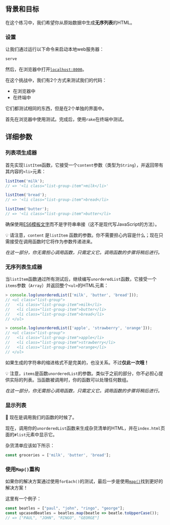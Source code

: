 ## 背景和目标

在这个练习中，我们希望你从原始数据中生成**无序列表**的HTML。

### 设置

让我们通过运行以下命令来启动本地web服务器：

```bash
serve
```

然后，在浏览器中打开[`localhost:8000`](http://localhost:8000)。

在这个挑战中，我们有2个方式来测试我们的代码：
- 在浏览器中
- 在终端中

它们都测试相同的东西，但是在2个单独的界面中。

首先在浏览器中使用测试。完成后，使用`rake`在终端中测试。

## 详细参数

### 列表项生成器

首先实现`listItem`函数，它接受一个`content`参数（类型为`String`），并返回带有其内容的`<li>`元素：

```js
listItem('milk');
// => '<li class="list-group-item">milk</li>'

listItem('bread');
// => '<li class="list-group-item">bread</li>

listItem('butter');
// => '<li class="list-group-item">butter</li>
```

确保使用[ES6模板文字](https://developer.mozilla.org/en-US/docs/Web/JavaScript/Reference/Template_literals)而不是字符串串接（这不是现代写JavaScript的方法）。

💡 请注意，`content` 是`listItem` 函数的参数。你不需要担心内容是什么；现在只需接受在调用函数时它将作为参数传递进来。

_在这一部分，你无需担心调用函数，只需定义它。调用函数的步骤将稍后进行。_

### 无序列表生成器

当`listItem`函数通过所有测试后，继续编写`unorderedList`函数，它接受一个`items`参数（`Array`）并返回整个`<ul>`的HTML元素：

```js
> console.log(unorderedList(['milk', 'butter', 'bread']));
// <ul class="list-group">
//   <li class="list-group-item">milk</li>
//   <li class="list-group-item">butter</li>
//   <li class="list-group-item">bread</li>
// </ul>

> console.log(unorderedList(['apple', 'strawberry', 'orange']));
// <ul class="list-group">
//   <li class="list-group-item">apple</li>
//   <li class="list-group-item">strawberry</li>
//   <li class="list-group-item">orange</li>
// </ul>
```

如果生成的字符串的缩进格式不是完美的，也没关系。不过**仅此一次哦！**

💡 注意，`items`是函数`unorderedList`的参数。类似于之前的部分，你不必担心提供实际的列表。当函数被调用时，你的函数可以处理任何数组。

_在这一部分，你无需担心调用函数，只需定义它。调用函数的步骤将稍后进行。_

### 显示列表

🚀 现在是调用我们的函数的时候了。

现在，调用你的`unorderedList`函数来生成杂货清单的HTML，并在`index.html`页面的`#list`元素中显示它。

杂货清单应该如下所示：

```js
const groceries = ['milk', 'butter', 'bread'];
```

### 使用`Map()`重构

如果你的解决方案通过使用`forEach()`的测试，最后一步是使用[`map()`](https://developer.mozilla.org/en-US/docs/Web/JavaScript/Reference/Global_Objects/Array/map)找到更好的解决方案！

这里有一个例子：

```js
const beatles = ["paul", "john", "ringo", "george"];
const upcasedBeatles = beatles.map(beatle => beatle.toUpperCase());
// => ["PAUL", "JOHN", "RINGO", "GEORGE"]
```
